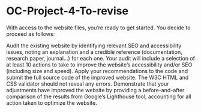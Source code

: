 # OC-Project-4-To-revise
With access to the website files, you’re ready to get started. You decide to proceed as follows:

Audit the existing website by identifying relevant SEO and accessibility issues, noting an explanation and a credible reference (documentation, research paper, journal…) for each one. Your audit will include a selection of at least 10 actions to take to improve the website’s accessibility and/or SEO (including size and speed).
Apply your recommendations to the code and submit the full source code of the improved website. The W3C HTML and CSS validator should not reveal any errors. 
Demonstrate that your adjustments have improved the website by providing a before-and-after comparison of the results from Google’s Lighthouse tool, accounting for all action taken to optimize the website.
